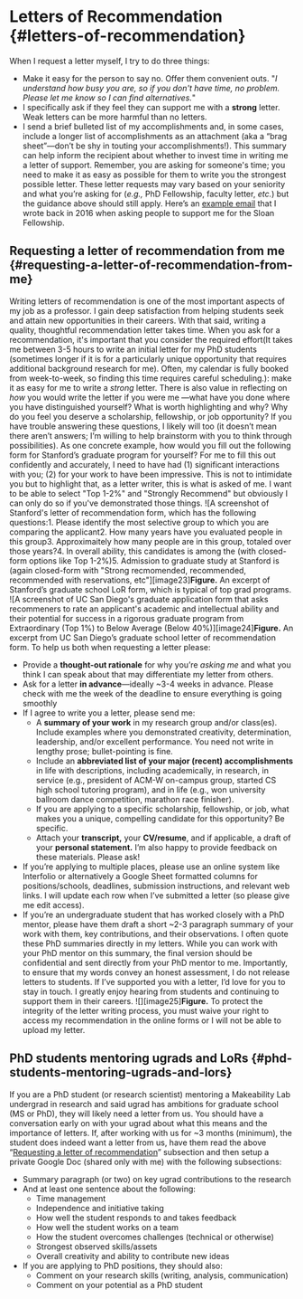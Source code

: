 # Letters of Recommendation {#letters-of-recommendation}
When I request a letter myself, I try to do three things:
- Make it easy for the person to say no. Offer them convenient outs. "*I understand how busy you are, so if you don't have time, no problem. Please let me know so I can find alternatives.*"
- I specifically ask if they feel they can support me with a **strong** letter. Weak letters can be more harmful than no letters.
- I send a brief bulleted list of my accomplishments and, in some cases, include a longer list of accomplishments as an attachment (aka a “brag sheet”—don’t be shy in touting your accomplishments!). This summary can help inform the recipient about whether to invest time in writing me a letter of support.
Remember, you are asking for someone's time; you need to make it as easy as possible for them to write you the strongest possible letter. These letter requests may vary based on your seniority and what you’re asking for (*e.g.,* PhD Fellowship, faculty letter, *etc.*) but the guidance above should still apply. Here’s an [example email](https://docs.google.com/document/d/1bwNICwT15o3lsOdY9FTquJe8rGXmw7w1lLwIifpZr3Q/edit) that I wrote back in 2016 when asking people to support me for the Sloan Fellowship.
## Requesting a letter of recommendation from me {#requesting-a-letter-of-recommendation-from-me}
Writing letters of recommendation is one of the most important aspects of my job as a professor. I gain deep satisfaction from helping students seek and attain new opportunities in their careers. With that said, writing a quality, thoughtful recommendation letter takes time. When you ask for a recommendation, it's important that you consider the required effort(It takes me between 3-5 hours to write an initial letter for my PhD students (sometimes longer if it is for a particularly unique opportunity that requires additional background research for me). Often, my calendar is fully booked from week-to-week, so finding this time requires careful scheduling.): make it as easy for me to write a *strong* letter.
There is also value in reflecting on *how* you would write the letter if you were me —what have you done where you have distinguished yourself? What is worth highlighting and why? Why do you feel you deserve a scholarship, fellowship, or job opportunity? If you have trouble answering these questions, I likely will too (it doesn’t mean there aren’t answers; I’m willing to help brainstorm with you to think through possibilities).
As one concrete example, how would you fill out the following form for Stanford’s graduate program for yourself? For me to fill this out confidently and accurately, I need to have had (1) significant interactions with you; (2) for your work to have been impressive. This is not to intimidate you but to highlight that, as a letter writer, this is what is asked of me. I want to be able to select "Top 1-2%" and "Strongly Recommend" but obviously I can only do so if you've demonstrated those things.
![A screenshot of Stanford's letter of recommendation form, which has the following questions:1. Please identify the most selective group to which you are comparing the applicant2. How many years have you evaluated people in this group3. Approximaitely how many people are in this group, totaled over those years?4. In overall ability, this candidates is among the (with closed-form options like Top 1-2%)5. Admission to graduate study at Stanford is (again closed-form with "Strong recmomended, recommended, recommended with reservations, etc"][image23]**Figure.** An excerpt of Stanford’s graduate school LoR form, which is typical of top grad programs.
![A screenshot of UC San Diego's graduate application form that asks recommeners to rate an applicant's academic and intellectual ability and their potential for success in a rigorous graduate program from Extraordinary (Top 1%) to Below Average (Below 40%)][image24]**Figure.** An excerpt from UC San Diego’s graduate school letter of recommendation form.
To help us both when requesting a letter please:
- Provide a **thought-out rationale** for why you’re *asking me* and what you think I can speak about that may differentiate my letter from others.
- Ask for a letter **in advance**—ideally ~3-4 weeks in advance. Please check with me the week of the deadline to ensure everything is going smoothly
- If I agree to write you a letter, please send me:
  - A **summary of your work** in my research group and/or class(es). Include examples where you demonstrated creativity, determination, leadership, and/or excellent performance. You need not write in lengthy prose; bullet-pointing is fine.
  - Include an **abbreviated list of your major (recent) accomplishments** in life with descriptions, including academically, in research, in service (e.g., president of ACM-W on-campus group, started CS high school tutoring program), and in life (e.g., won university ballroom dance competition, marathon race finisher).
  - If you are applying to a specific scholarship, fellowship, or job, what makes you a unique, compelling candidate for this opportunity? Be specific.
  - Attach your **transcript,** your **CV/resume**, and if applicable, a draft of your **personal statement.** I’m also happy to provide feedback on these materials. Please ask!
- If you’re applying to multiple places, please use an online system like Interfolio or alternatively a Google Sheet formatted columns for positions/schools, deadlines, submission instructions, and relevant web links. I will update each row when I’ve submitted a letter (so please give me edit access).
- If you’re an undergraduate student that has worked closely with a PhD mentor, please have them draft a short ~2-3 paragraph summary of your work with them, key contributions, and their observations. I often quote these PhD summaries directly in my letters. While you can work with your PhD mentor on this summary, the final version should be confidential and sent directly from your PhD mentor to me.
Importantly, to ensure that my words convey an honest assessment, I do not release letters to students. If I’ve supported you with a letter, I’d love for you to stay in touch. I greatly enjoy hearing from students and continuing to support them in their careers.
![][image25]**Figure.** To protect the integrity of the letter writing process, you must waive your right to access my recommendation in the online forms or I will not be able to upload my letter.
## PhD students mentoring ugrads and LoRs {#phd-students-mentoring-ugrads-and-lors}
If you are a PhD student (or research scientist) mentoring a Makeability Lab undergrad in research and said ugrad has ambitions for graduate school (MS or PhD), they will likely need a letter from us. You should have a conversation early on with your ugrad about what this means and the importance of letters. If, after working with us for ~3 months (minimum), the student does indeed want a letter from us, have them read the above “[Requesting a letter of recommendation](#requesting-a-letter-of-recommendation-from-me)” subsection and then setup a private Google Doc (shared only with me) with the following subsections:
- Summary paragraph (or two) on key ugrad contributions to the research
- And at least one sentence about the following:
  - Time management
  - Independence and initiative taking
  - How well the student responds to and takes feedback
  - How well the student works on a team
  - How the student overcomes challenges (technical or otherwise)
  - Strongest observed skills/assets
  - Overall creativity and ability to contribute new ideas
- If you are applying to PhD positions, they should also:
  - Comment on your research skills (writing, analysis, communication)
  - Comment on your potential as a PhD student